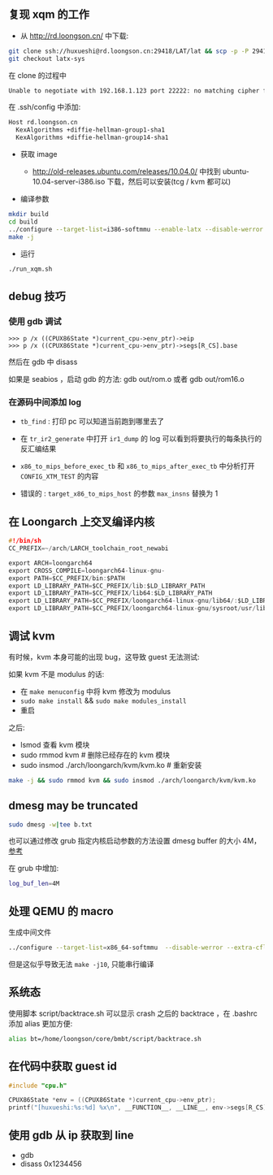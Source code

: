## 复现 xqm 的工作
- 从 http://rd.loongson.cn/ 中下载:
```sh
git clone ssh://huxueshi@rd.loongson.cn:29418/LAT/lat && scp -p -P 29418 huxueshi@rd.loongson.cn:hooks/commit-msg lat/.git/hooks/
git checkout latx-sys
```

在 clone 的过程中
```txt
Unable to negotiate with 192.168.1.123 port 22222: no matching cipher found. Their offer: aes128-cbc,3des-cbc
```
在 .ssh/config 中添加:
```sh
Host rd.loongson.cn
  KexAlgorithms +diffie-hellman-group1-sha1
  KexAlgorithms +diffie-hellman-group14-sha1
```

- 获取 image
  - http://old-releases.ubuntu.com/releases/10.04.0/ 中找到 ubuntu-10.04-server-i386.iso 下载，然后可以安装(tcg / kvm 都可以)

- 编译参数
```sh
mkdir build
cd build
../configure --target-list=i386-softmmu --enable-latx --disable-werror
make -j
```

- 运行
```sh
./run_xqm.sh
```
## debug 技巧

### 使用 gdb 调试
```gdb
>>> p /x ((CPUX86State *)current_cpu->env_ptr)->eip
>>> p /x ((CPUX86State *)current_cpu->env_ptr)->segs[R_CS].base
```
然后在 gdb 中 disass

如果是 seabios ，启动 gdb 的方法: gdb out/rom.o
或者 gdb out/rom16.o

### 在源码中间添加 log
- `tb_find` : 打印 pc 可以知道当前跑到哪里去了
- 在 `tr_ir2_generate` 中打开 `ir1_dump` 的 log 可以看到将要执行的每条执行的反汇编结果
- `x86_to_mips_before_exec_tb` 和 `x86_to_mips_after_exec_tb` 中分析打开 `CONFIG_XTM_TEST` 的内容

- 错误的 : `target_x86_to_mips_host` 的参数 `max_insns` 替换为 1

## 在 Loongarch 上交叉编译内核
```c
#!/bin/sh
CC_PREFIX=~/arch/LARCH_toolchain_root_newabi

export ARCH=loongarch64
export CROSS_COMPILE=loongarch64-linux-gnu-
export PATH=$CC_PREFIX/bin:$PATH
export LD_LIBRARY_PATH=$CC_PREFIX/lib:$LD_LIBRARY_PATH
export LD_LIBRARY_PATH=$CC_PREFIX/lib64:$LD_LIBRARY_PATH
export LD_LIBRARY_PATH=$CC_PREFIX/loongarch64-linux-gnu/lib64/:$LD_LIBRARY_PATH
export LD_LIBRARY_PATH=$CC_PREFIX/loongarch64-linux-gnu/sysroot/usr/lib/:$LD_LIBRARY_PATH
```

## 调试 kvm
有时候，kvm 本身可能的出现 bug，这导致 guest 无法测试:

如果 kvm 不是 modulus 的话:
- 在 `make menuconfig` 中将 kvm 修改为 modulus
- `sudo make install` && `sudo make modules_install`
- 重启

之后:
- lsmod 查看 kvm 模块
- sudo rmmod kvm # 删除已经存在的 kvm 模块
- sudo insmod ./arch/loongarch/kvm/kvm.ko # 重新安装

```sh
make -j && sudo rmmod kvm && sudo insmod ./arch/loongarch/kvm/kvm.ko
```

## dmesg may be truncated
```sh
sudo dmesg -w|tee b.txt
```
也可以通过修改 grub 指定内核启动参数的方法设置 dmesg buffer 的大小 4M，[参考](https://stackoverflow.com/questions/27640173/enlarge-linux-kernel-log-buffer-more-that-2m)

在 grub 中增加:
```sh
log_buf_len=4M
```

## 处理 QEMU 的 macro

生成中间文件
```sh
../configure --target-list=x86_64-softmmu  --disable-werror --extra-cflags='-save-temps'
```
但是这似乎导致无法 `make -j10`, 只能串行编译

## 系统态

使用脚本 script/backtrace.sh 可以显示 crash 之后的 backtrace ，在 .bashrc 添加 alias 更加方便:
```sh
alias bt=/home/loongson/core/bmbt/script/backtrace.sh
```

## 在代码中获取 guest id
```c
#include "cpu.h"

CPUX86State *env = ((CPUX86State *)current_cpu->env_ptr);
printf("[huxueshi:%s:%d] %x\n", __FUNCTION__, __LINE__, env->segs[R_CS].base + env->eip);
```

## 使用 gdb 从 ip 获取到 line
- gdb
- disass 0x1234456
